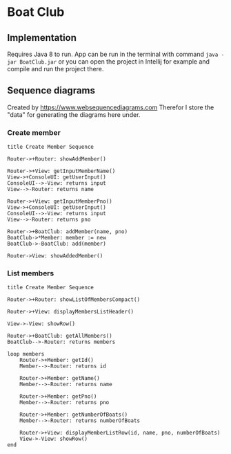 # Boat Club

## Implementation
Requires Java 8 to run. App can be run in the terminal with command `java -jar BoatClub.jar` or you can open the project in Intellij for example and compile and run the project there.

## Sequence diagrams

Created by https://www.websequencediagrams.com
Therefor I store the "data" for generating the diagrams here under.

### Create member
```
title Create Member Sequence

Router->+Router: showAddMember()

Router->+View: getInputMemberName()
View->+ConsoleUI: getUserInput()
ConsoleUI-->-View: returns input
View-->-Router: returns name

Router->+View: getInputMemberPno()
View->+ConsoleUI: getUserInput()
ConsoleUI-->-View: returns input
View-->-Router: returns pno

Router->+BoatClub: addMember(name, pno)
BoatClub->*Member: member := new
BoatClub->-BoatClub: add(member)

Router->View: showAddedMember()
```

### List members
```
title Create Member Sequence

Router->+Router: showListOfMembersCompact()

Router->+View: displayMembersListHeader()

View->-View: showRow()

Router->+BoatClub: getAllMembers()
BoatClub-->-Router: returns members 

loop members
    Router->+Member: getId()
    Member-->-Router: returns id
    
    Router->+Member: getName()
    Member-->-Router: returns name
    
    Router->+Member: getPno()
    Member-->-Router: returns pno
    
    Router->+Member: getNumberOfBoats()
    Member-->-Router: returns numberOfBoats
    
    Router->+View: displayMemberListRow(id, name, pno, numberOfBoats)
    View->-View: showRow()
end
```
